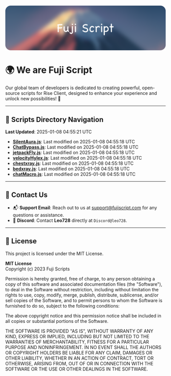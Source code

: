 ![Banner](.github/b.webp)

# 🌍 **We are Fuji Script**

Our global team of developers is dedicated to creating powerful, open-source scripts for Rise Client, designed to enhance your experience and unlock new possibilities! 🌟

---
<!-- SCRIPTS_NAVIGATION_START -->
## 📂 **Scripts Directory Navigation**

**Last Updated**: 2025-01-08 04:55:21 UTC

- **[SilentAura.js](scripts/SilentAura.js)**: Last modified on 2025-01-08 04:55:18 UTC
- **[ChatBypass.js](scripts/ChatBypass.js)**: Last modified on 2025-01-08 04:55:18 UTC
- **[jetpackFly.js](scripts/jetpackFly.js)**: Last modified on 2025-01-08 04:55:18 UTC
- **[velocityHylex.js](scripts/velocityHylex.js)**: Last modified on 2025-01-08 04:55:18 UTC
- **[chestxray.js](scripts/chestxray.js)**: Last modified on 2025-01-08 04:55:18 UTC
- **[bedxray.js](scripts/bedxray.js)**: Last modified on 2025-01-08 04:55:18 UTC
- **[chatMacro.js](scripts/chatMacro.js)**: Last modified on 2025-01-08 04:55:18 UTC

<!-- SCRIPTS_NAVIGATION_END -->

---

## 💬 **Contact Us**  
- 📬 **Support Email**: Reach out to us at [support@fujiscript.com](mailto:support@fujiscript.com) for any questions or assistance.  
- 💬 **Discord**: Contact **Leo728** directly at `Discord@leo728`.

---

## 📜 **License**

This project is licensed under the MIT License.  

**MIT License**  
Copyright (c) 2023 Fuji Scripts  

Permission is hereby granted, free of charge, to any person obtaining a copy of this software and associated documentation files (the "Software"), to deal in the Software without restriction, including without limitation the rights to use, copy, modify, merge, publish, distribute, sublicense, and/or sell copies of the Software, and to permit persons to whom the Software is furnished to do so, subject to the following conditions:  

The above copyright notice and this permission notice shall be included in all copies or substantial portions of the Software.  

THE SOFTWARE IS PROVIDED "AS IS", WITHOUT WARRANTY OF ANY KIND, EXPRESS OR IMPLIED, INCLUDING BUT NOT LIMITED TO THE WARRANTIES OF MERCHANTABILITY, FITNESS FOR A PARTICULAR PURPOSE AND NONINFRINGEMENT. IN NO EVENT SHALL THE AUTHORS OR COPYRIGHT HOLDERS BE LIABLE FOR ANY CLAIM, DAMAGES OR OTHER LIABILITY, WHETHER IN AN ACTION OF CONTRACT, TORT OR OTHERWISE, ARISING FROM, OUT OF OR IN CONNECTION WITH THE SOFTWARE OR THE USE OR OTHER DEALINGS IN THE SOFTWARE.  
